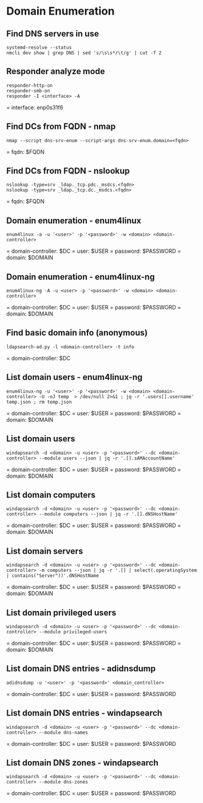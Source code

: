 # Domain Enumeration

## Find DNS servers in use

```
systemd-resolve --status
nmcli dev show | grep DNS | sed 's/\s\s*/\t/g' | cut -f 2
```

## Responder analyze mode

```
responder-http-on
responder-smb-on
responder -I <interface> -A
```

= interface: enp0s31f6

## Find DCs from FQDN - nmap

```
nmap --script dns-srv-enum --script-args dns-srv-enum.domain=<fqdn>
```

= fqdn: $FQDN

## Find DCs from FQDN - nslookup

```
nslookup -type=srv _ldap._tcp.pdc._msdcs.<fqdn>
nslookup -type=srv _ldap._tcp.dc._msdcs.<fqdn>
```

= fqdn: $FQDN

## Domain enumeration - enum4linux

```
enum4linux -a -u '<user>' -p '<password>' -w <domain> <domain-controller>
```

= domain-controller: $DC
= user: $USER
= password: $PASSWORD
= domain: $DOMAIN

## Domain enumeration - enum4linux-ng

```
enum4linux-ng -A -u <user> -p '<password>' -w <domain> <domain-controller>
```

= domain-controller: $DC
= user: $USER
= password: $PASSWORD
= domain: $DOMAIN

## Find basic domain info (anonymous)

```
ldapsearch-ad.py -l <domain-controller> -t info
```

= domain-controller: $DC

## List domain users - enum4linux-ng

```
enum4linux-ng -u '<user>' -p '<password>' -w <domain> <domain-controller> -U -oJ temp  > /dev/null 2>&1 ; jq -r '.users[].username' temp.json ; rm temp.json
```

= domain-controller: $DC
= user: $USER
= password: $PASSWORD
= domain: $DOMAIN

## List domain users

```
windapsearch -d <domain> -u <user> -p '<password>' --dc <domain-controller> --module users --json | jq -r '.[].sAMAccountName'
```

= domain-controller: $DC
= user: $USER
= password: $PASSWORD
= domain: $DOMAIN

## List domain computers

```
windapsearch -d <domain> -u <user> -p '<password>' --dc <domain-controller> --module computers --json | jq -r '.[].dNSHostName'
```

= domain-controller: $DC
= user: $USER
= password: $PASSWORD
= domain: $DOMAIN

## List domain servers

```
windapsearch -d <domain> -u <user> -p '<password>' --dc <domain-controller> -m computers --json | jq -r '.[] | select(.operatingSystem | contains("Server"))'.dNSHostName
```

= domain-controller: $DC
= user: $USER
= password: $PASSWORD
= domain: $DOMAIN

## List domain privileged users

```
windapsearch -d <domain> -u <user> -p '<password>' --dc <domain-controller> --module privileged-users
```

= domain-controller: $DC
= user: $USER
= password: $PASSWORD
= domain: $DOMAIN

## List domain DNS entries - adidnsdump

```
adidnsdump -u '<user>' -p '<password>' <domain_controller>
```

= domain-controller: $DC
= user: $USER
= password: $PASSWORD

## List domain DNS entries - windapsearch

```
windapsearch -d <domain> -u <user> -p '<password>' --dc <domain-controller> --module dns-names
```

= domain-controller: $DC
= user: $USER
= password: $PASSWORD

## List domain DNS zones - windapsearch

```
windapsearch -d <domain> -u <user> -p '<password>' --dc <domain-controller> --module dns-zones
```

= domain-controller: $DC
= user: $USER
= password: $PASSWORD